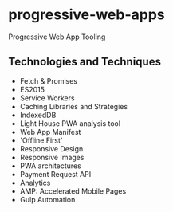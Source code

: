 # progressive-web-apps
 
  Progressive Web App Tooling

## Technologies and Techniques
* Fetch & Promises
* ES2015
* Service Workers
* Caching Libraries and Strategies
* IndexedDB
* Light House PWA analysis tool
* Web App Manifest
* 'Offline First'
* Responsive Design
* Responsive Images
* PWA architectures
* Payment Request API
* Analytics
* AMP: Accelerated Mobile Pages
* Gulp Automation
